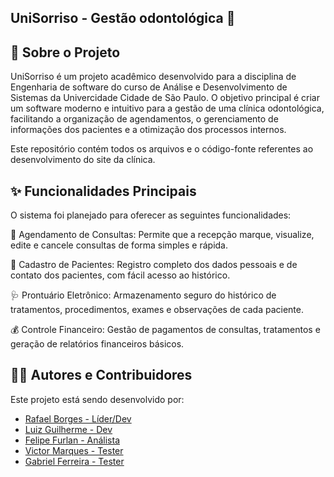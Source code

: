 ## UniSorriso - Gestão odontológica 🦷

## 📄 Sobre o Projeto
UniSorriso é um projeto acadêmico desenvolvido para a disciplina de Engenharia de software do curso de Análise e Desenvolvimento de Sistemas da Univercidade Cidade de São Paulo. O objetivo principal é criar um software moderno e intuitivo para a gestão de uma clínica odontológica, facilitando a organização de agendamentos, o gerenciamento de informações dos pacientes e a otimização dos processos internos.

Este repositório contém todos os arquivos e o código-fonte referentes ao desenvolvimento do site da clínica.


## ✨ Funcionalidades Principais
O sistema foi planejado para oferecer as seguintes funcionalidades:

📅 Agendamento de Consultas: Permite que a recepção marque, visualize, edite e cancele consultas de forma simples e rápida.

👤 Cadastro de Pacientes: Registro completo dos dados pessoais e de contato dos pacientes, com fácil acesso ao histórico.

🩺 Prontuário Eletrônico: Armazenamento seguro do histórico de tratamentos, procedimentos, exames e observações de cada paciente.

💰 Controle Financeiro: Gestão de pagamentos de consultas, tratamentos e geração de relatórios financeiros básicos.


## 🧑‍💻 Autores e Contribuidores
Este projeto está sendo desenvolvido por:

- [Rafael Borges - Líder/Dev](https://github.com/boregs)
- [Luiz Guilherme - Dev](https://github.com/LuizGuilherme0310)
- [Felipe Furlan - Análista](https://github.com/Triplof)
- [Victor Marques - Tester](https://github.com/VictorMES)
- [Gabriel Ferreira - Tester](https://github.com/GabrielFerreiraDeveloper)
